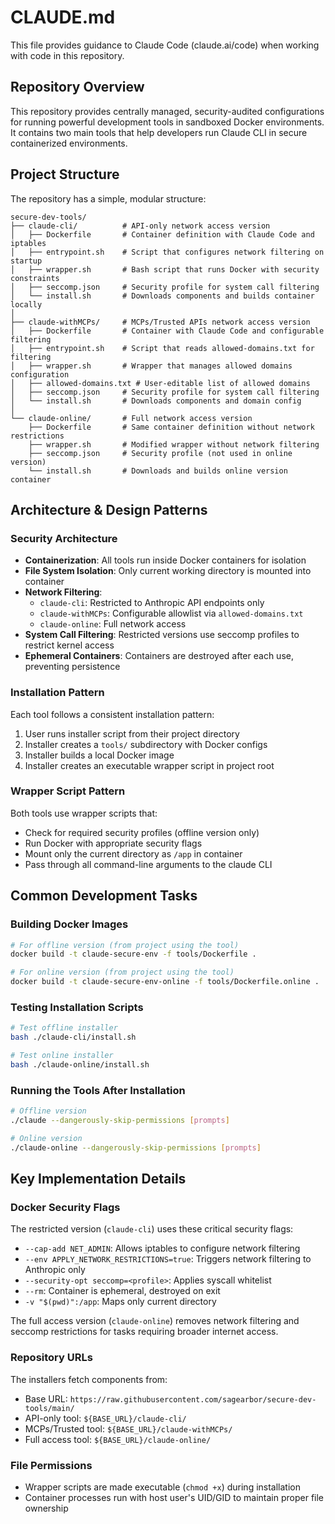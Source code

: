 # CLAUDE.md

This file provides guidance to Claude Code (claude.ai/code) when working with code in this repository.

## Repository Overview

This repository provides centrally managed, security-audited configurations for running powerful development tools in sandboxed Docker environments. It contains two main tools that help developers run Claude CLI in secure containerized environments.

## Project Structure

The repository has a simple, modular structure:

```
secure-dev-tools/
├── claude-cli/          # API-only network access version
│   ├── Dockerfile       # Container definition with Claude Code and iptables
│   ├── entrypoint.sh    # Script that configures network filtering on startup
│   ├── wrapper.sh       # Bash script that runs Docker with security constraints
│   ├── seccomp.json     # Security profile for system call filtering
│   └── install.sh       # Downloads components and builds container locally
│
├── claude-withMCPs/     # MCPs/Trusted APIs network access version
│   ├── Dockerfile       # Container with Claude Code and configurable filtering
│   ├── entrypoint.sh    # Script that reads allowed-domains.txt for filtering
│   ├── wrapper.sh       # Wrapper that manages allowed domains configuration
│   ├── allowed-domains.txt # User-editable list of allowed domains
│   ├── seccomp.json     # Security profile for system call filtering
│   └── install.sh       # Downloads components and domain config
│
└── claude-online/       # Full network access version
    ├── Dockerfile       # Same container definition without network restrictions
    ├── wrapper.sh       # Modified wrapper without network filtering
    ├── seccomp.json     # Security profile (not used in online version)
    └── install.sh       # Downloads and builds online version container
```

## Architecture & Design Patterns

### Security Architecture
- **Containerization**: All tools run inside Docker containers for isolation
- **File System Isolation**: Only current working directory is mounted into container
- **Network Filtering**: 
  - `claude-cli`: Restricted to Anthropic API endpoints only
  - `claude-withMCPs`: Configurable allowlist via `allowed-domains.txt`
  - `claude-online`: Full network access
- **System Call Filtering**: Restricted versions use seccomp profiles to restrict kernel access
- **Ephemeral Containers**: Containers are destroyed after each use, preventing persistence

### Installation Pattern
Each tool follows a consistent installation pattern:
1. User runs installer script from their project directory
2. Installer creates a `tools/` subdirectory with Docker configs
3. Installer builds a local Docker image
4. Installer creates an executable wrapper script in project root

### Wrapper Script Pattern
Both tools use wrapper scripts that:
- Check for required security profiles (offline version only)
- Run Docker with appropriate security flags
- Mount only the current directory as `/app` in container
- Pass through all command-line arguments to the claude CLI

## Common Development Tasks

### Building Docker Images
```bash
# For offline version (from project using the tool)
docker build -t claude-secure-env -f tools/Dockerfile .

# For online version (from project using the tool)
docker build -t claude-secure-env-online -f tools/Dockerfile.online .
```

### Testing Installation Scripts
```bash
# Test offline installer
bash ./claude-cli/install.sh

# Test online installer
bash ./claude-online/install.sh
```

### Running the Tools After Installation
```bash
# Offline version
./claude --dangerously-skip-permissions [prompts]

# Online version
./claude-online --dangerously-skip-permissions [prompts]
```

## Key Implementation Details

### Docker Security Flags
The restricted version (`claude-cli`) uses these critical security flags:
- `--cap-add NET_ADMIN`: Allows iptables to configure network filtering
- `--env APPLY_NETWORK_RESTRICTIONS=true`: Triggers network filtering to Anthropic only
- `--security-opt seccomp=<profile>`: Applies syscall whitelist
- `--rm`: Container is ephemeral, destroyed on exit
- `-v "$(pwd)":/app`: Maps only current directory

The full access version (`claude-online`) removes network filtering and seccomp restrictions for tasks requiring broader internet access.

### Repository URLs
The installers fetch components from:
- Base URL: `https://raw.githubusercontent.com/sagearbor/secure-dev-tools/main/`
- API-only tool: `${BASE_URL}/claude-cli/`
- MCPs/Trusted tool: `${BASE_URL}/claude-withMCPs/`
- Full access tool: `${BASE_URL}/claude-online/`

### File Permissions
- Wrapper scripts are made executable (`chmod +x`) during installation
- Container processes run with host user's UID/GID to maintain proper file ownership